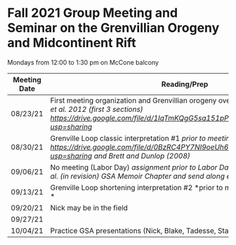 # Fall 2021 Group Meeting and Seminar on the Grenvillian Orogeny and Midcontinent Rift

Mondays from 12:00 to 1:30 pm on McCone balcony

| Meeting Date | Reading/Prep |
|--------------|--------------|
|08/23/21| First meeting organization and Grenvillian orogeny overview *discussion of Rivers et al. 2012 (first 3 sections) https://drive.google.com/file/d/1IqTmKQgG5sq151pP8F4OfH4B_f34uNhQ/view?usp=sharing* |
|08/30/21| Grenville Loop classic interpretation #1 *prior to meeting read: Weil et al. (1998) https://drive.google.com/file/d/0BzRC4PY7NI9oeUh6bVd0MzBxb0E/view?usp=sharing and Brett and Dunlop (2008)*|
|09/06/21| No meeting (Labor Day) *assignment prior to Labor Day: read Swanson-Hysell et al. (in revision) GSA Memoir Chapter and send along edits* |
|09/13/21| Grenville Loop shortening interpretation #2 *prior to meeting read Halls (2005): * |
|09/20/21| Nick may be in the field |
|09/27/21| |
|10/04/21| Practice GSA presentations (Nick, Blake, Tadesse, Stacey)|
